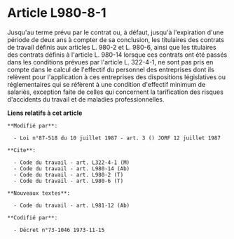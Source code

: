 # Article L980-8-1

Jusqu'au terme prévu par le contrat ou, à défaut, jusqu'à l'expiration d'une période de deux ans à compter de sa conclusion,
les titulaires des contrats de travail définis aux articles L. 980-2 et L. 980-6, ainsi que les titulaires des contrats
définis à l'article L. 980-14 lorsque ces contrats ont été passés dans les conditions prévues par l'article L. 322-4-1, ne
sont pas pris en compte dans le calcul de l'effectif du personnel des entreprises dont ils relèvent pour l'application à ces
entreprises des dispositions législatives ou réglementaires qui se réfèrent à une condition d'effectif minimum de salariés,
exception faite de celles qui concernent la tarification des risques d'accidents du travail et de maladies professionnelles.

**Liens relatifs à cet article**

	**Modifié par**:

	  - Loi n°87-518 du 10 juillet 1987 - art. 3 () JORF 12 juillet 1987

	**Cite**:

	  - Code du travail - art. L322-4-1 (M)
	  - Code du travail - art. L980-14 (Ab)
	  - Code du travail - art. L980-2 (T)
	  - Code du travail - art. L980-6 (T)

	**Nouveaux textes**:

	  - Code du travail - art. L981-12 (Ab)

	**Codifié par**:

	  - Décret n°73-1046 1973-11-15
